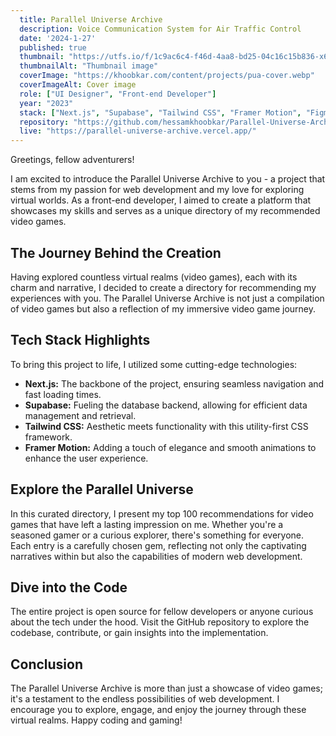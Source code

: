 ```yaml
---
  title: Parallel Universe Archive
  description: Voice Communication System for Air Traffic Control
  date: '2024-1-27'
  published: true
  thumbnail: "https://utfs.io/f/1c9ac6c4-f46d-4aa8-bd25-04c16c15b836-x6t485.webp"
  thumbnailAlt: "Thumbnail image"
  coverImage: "https://khoobkar.com/content/projects/pua-cover.webp"
  coverImageAlt: Cover image
  role: ["UI Designer", "Front-end Developer"]
  year: "2023"
  stack: ["Next.js", "Supabase", "Tailwind CSS", "Framer Motion", "Figma"]
  repository: "https://github.com/hessamkhoobkar/Parallel-Universe-Archive"
  live: "https://parallel-universe-archive.vercel.app/"
---
```


Greetings, fellow adventurers!

I am excited to introduce the Parallel Universe Archive to you - a project that stems from my passion for web development and my love for exploring virtual worlds. As a front-end developer, I aimed to create a platform that showcases my skills and serves as a unique directory of my recommended video games.

## The Journey Behind the Creation

Having explored countless virtual realms (video games), each with its charm and narrative, I decided to create a directory for recommending my experiences with you. The Parallel Universe Archive is not just a compilation of video games but also a reflection of my immersive video game journey.

## Tech Stack Highlights

To bring this project to life, I utilized some cutting-edge technologies:

- **Next.js:** The backbone of the project, ensuring seamless navigation and fast loading times.
- **Supabase:** Fueling the database backend, allowing for efficient data management and retrieval.
- **Tailwind CSS:** Aesthetic meets functionality with this utility-first CSS framework.
- **Framer Motion:** Adding a touch of elegance and smooth animations to enhance the user experience.

## Explore the Parallel Universe

In this curated directory, I present my top 100 recommendations for video games that have left a lasting impression on me. Whether you're a seasoned gamer or a curious explorer, there's something for everyone. Each entry is a carefully chosen gem, reflecting not only the captivating narratives within but also the capabilities of modern web development.

## Dive into the Code

The entire project is open source for fellow developers or anyone curious about the tech under the hood. Visit the GitHub repository to explore the codebase, contribute, or gain insights into the implementation.

## Conclusion

The Parallel Universe Archive is more than just a showcase of video games; it's a testament to the endless possibilities of web development. I encourage you to explore, engage, and enjoy the journey through these virtual realms. Happy coding and gaming!
